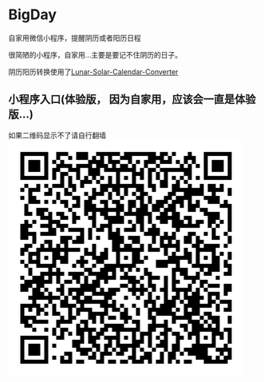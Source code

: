 # BigDay
自家用微信小程序，提醒阴历或者阳历日程

很简陋的小程序，自家用...主要是要记不住阴历的日子。

阴历阳历转换使用了[Lunar-Solar-Calendar-Converter](https://github.com/isee15/Lunar-Solar-Calendar-Converter)

## 小程序入口(体验版， 因为自家用，应该会一直是体验版...)
如果二维码显示不了请自行翻墙
![](https://github.com/shady831213/BigDay/blob/master/bigday.jpg)
